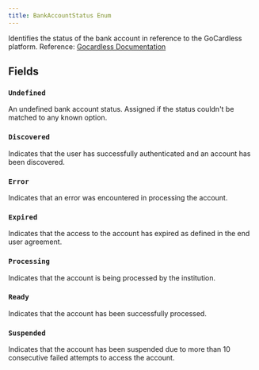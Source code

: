 ```yaml
---
title: BankAccountStatus Enum
---
```


Identifies the status of the bank account in reference to the GoCardless platform. Reference: [Gocardless Documentation](https://developer.gocardless.com/bank-account-data/statuses#:~:text=is%20starting%20status.-,Accounts%20endpoint,-Status%20long)

## Fields

### `Undefined`

An undefined bank account status. Assigned if the status couldn't be matched to any known option.

### `Discovered`

Indicates that the user has successfully authenticated and an account has been discovered.

### `Error`

Indicates that an error was encountered in processing the account.

### `Expired`

Indicates that the access to the account has expired as defined in the end user agreement.

### `Processing`

Indicates that the account is being processed by the institution.

### `Ready`

Indicates that the account has been successfully processed.

### `Suspended`

Indicates that the account has been suspended due to more than 10 consecutive failed attempts to access the account.
